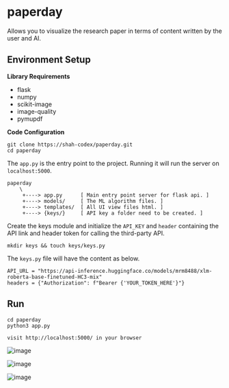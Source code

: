 # paperday
Allows you to visualize the research paper in terms of content written by the user and AI. 

## Environment Setup
**Library Requirements**
  * flask
  * numpy
  * scikit-image
  * image-quality
  * pymupdf
  
 **Code Configuration**
 
    git clone https://shah-codex/paperday.git
    cd paperday
    
The ```app.py``` is the entry point to the project. Running it will run the server on ```localhost:5000```.

    paperday
        \
         +----> app.py      [ Main entry point server for flask api. ]
         +----> models/     [ The ML algorithm files. ]
         +----> templates/  [ All UI view files html. ]
         +----> {keys/}     [ API key a folder need to be created. ]

Create the keys module and initialize the ```API_KEY``` and ```header``` containing the API link and header token for calling the third-party API.

    mkdir keys && touch keys/keys.py

The ```keys.py``` file will have the content as below.

    API_URL = "https://api-inference.huggingface.co/models/mrm8488/xlm-roberta-base-finetuned-HC3-mix"
    headers = {"Authorization": f"Bearer {'YOUR_TOKEN_HERE'}"}


## Run

    cd paperday
    python3 app.py
    
    visit http://localhost:5000/ in your browser
    
![image](https://user-images.githubusercontent.com/66596874/222943212-77c8a94e-2c26-4345-a7ba-0fd35a8d502a.png)

![image](https://user-images.githubusercontent.com/66596874/222943269-19de5e8e-ef2b-4ee1-8a52-5fdfa0f6bab8.png)

![image](https://user-images.githubusercontent.com/66596874/222945699-ba239e95-cd12-4f47-92e1-f111de312f97.png)


